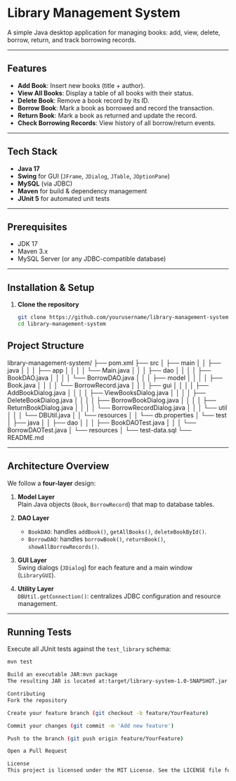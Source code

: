 # Library Management System

A simple Java desktop application for managing books: add, view, delete, borrow, return, and track borrowing records.

---

## Features

- **Add Book**: Insert new books (title + author).  
- **View All Books**: Display a table of all books with their status.  
- **Delete Book**: Remove a book record by its ID.  
- **Borrow Book**: Mark a book as borrowed and record the transaction.  
- **Return Book**: Mark a book as returned and update the record.  
- **Check Borrowing Records**: View history of all borrow/return events.

---

## Tech Stack

- **Java 17**  
- **Swing** for GUI (`JFrame`, `JDialog`, `JTable`, `JOptionPane`)  
- **MySQL** (via JDBC)  
- **Maven** for build & dependency management  
- **JUnit 5** for automated unit tests  

---

## Prerequisites

- JDK 17  
- Maven 3.x  
- MySQL Server (or any JDBC-compatible database)

---

## Installation & Setup

1. **Clone the repository**  
   ```bash
   git clone https://github.com/yourusername/library-management-system.git
   cd library-management-system

## Project Structure

library-management-system/
├── pom.xml
├── src
│ ├── main
│ │ ├── java
│ │ │ ├── app
│ │ │ │ └── Main.java
│ │ │ ├── dao
│ │ │ │ ├── BookDAO.java
│ │ │ │ └── BorrowDAO.java
│ │ │ ├── model
│ │ │ │ ├── Book.java
│ │ │ │ └── BorrowRecord.java
│ │ │ ├── gui
│ │ │ │ ├── AddBookDialog.java
│ │ │ │ ├── ViewBooksDialog.java
│ │ │ │ ├── DeleteBookDialog.java
│ │ │ │ ├── BorrowBookDialog.java
│ │ │ │ ├── ReturnBookDialog.java
│ │ │ │ └── BorrowRecordDialog.java
│ │ │ └── util
│ │ │ └── DBUtil.java
│ │ └── resources
│ │ └── db.properties
│ └── test
│ ├── java
│ │ ├── dao
│ │ │ ├── BookDAOTest.java
│ │ │ └── BorrowDAOTest.java
│ └── resources
│ └── test-data.sql
└── README.md


---

## Architecture Overview

We follow a **four-layer** design:

1. **Model Layer**  
   Plain Java objects (`Book`, `BorrowRecord`) that map to database tables.

2. **DAO Layer**  
   - `BookDAO`: handles `addBook()`, `getAllBooks()`, `deleteBookById()`.  
   - `BorrowDAO`: handles `borrowBook()`, `returnBook()`, `showAllBorrowRecords()`.

3. **GUI Layer**  
   Swing dialogs (`JDialog`) for each feature and a main window (`LibraryGUI`).

4. **Utility Layer**  
   `DBUtil.getConnection()`: centralizes JDBC configuration and resource management.

---

## Running Tests

Execute all JUnit tests against the `test_library` schema:

```bash
mvn test

Build an executable JAR:mvn package
The resulting JAR is located at:target/library-system-1.0-SNAPSHOT.jar

Contributing
Fork the repository

Create your feature branch (git checkout -b feature/YourFeature)

Commit your changes (git commit -m 'Add new feature')

Push to the branch (git push origin feature/YourFeature)

Open a Pull Request

License
This project is licensed under the MIT License. See the LICENSE file for details.
